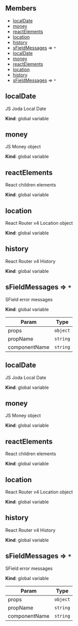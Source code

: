 
## Members

* [localDate](#localDate)
* [money](#money)
* [reactElements](#reactElements)
* [location](#location)
* [history](#history)
* [sFieldMessages](#sFieldMessages) ⇒ <code>\*</code>
* [localDate](#localDate)
* [money](#money)
* [reactElements](#reactElements)
* [location](#location)
* [history](#history)
* [sFieldMessages](#sFieldMessages) ⇒ <code>\*</code>

<a name="localDate"></a>

## localDate
JS Joda Local Date

**Kind**: global variable  
<a name="money"></a>

## money
JS Money object

**Kind**: global variable  
<a name="reactElements"></a>

## reactElements
React children elements

**Kind**: global variable  
<a name="location"></a>

## location
React Router v4 Location object

**Kind**: global variable  
<a name="history"></a>

## history
React Router v4 History

**Kind**: global variable  
<a name="sFieldMessages"></a>

## sFieldMessages ⇒ <code>\*</code>
SField error messages

**Kind**: global variable  

| Param | Type |
| --- | --- |
| props | <code>object</code> | 
| propName | <code>string</code> | 
| componentName | <code>string</code> | 

<a name="localDate"></a>

## localDate
JS Joda Local Date

**Kind**: global variable  
<a name="money"></a>

## money
JS Money object

**Kind**: global variable  
<a name="reactElements"></a>

## reactElements
React children elements

**Kind**: global variable  
<a name="location"></a>

## location
React Router v4 Location object

**Kind**: global variable  
<a name="history"></a>

## history
React Router v4 History

**Kind**: global variable  
<a name="sFieldMessages"></a>

## sFieldMessages ⇒ <code>\*</code>
SField error messages

**Kind**: global variable  

| Param | Type |
| --- | --- |
| props | <code>object</code> | 
| propName | <code>string</code> | 
| componentName | <code>string</code> | 


